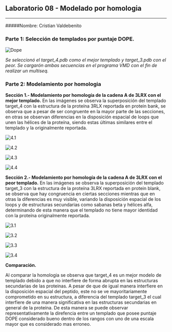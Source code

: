 ##            Laboratorio 08 - Modelado por homologia
_____________

#####Nombre: Cristian Valdebenito


###  **Parte 1: Selección de templados por puntaje DOPE.**
  
![Dope](https://cloud.githubusercontent.com/assets/28108405/26705996/e22af8e0-4707-11e7-8fc9-db6610acd9ff.JPG "Puntaje dope")

*Se seleccionó el target_4.pdb como el mejor templado y                 target_3.pdb con el peor. Se cargarón ambas secuencias en el programa VMD con el fin de realizar un multiseq.*

### **Parte 2: Modelamiento por homologia**

**Sección 1.- Modelamiento por homología de la cadena A de 3LRX con el mejor templado.** En las imágenes se observa la superposición del templado target_4 con la estructura de la proteína 3RLX reportada en protein bank, se observa que a pesar de ser congruente en la mayor parte de las secciones, en otras se observan diferencias en la disposición espacial de loops que unen las hélices de la proteína, siendo estas últimas similares entre el templado y la originalmente reportada.

![4.1](https://cloud.githubusercontent.com/assets/28108405/26706222/b0f20726-4709-11e7-8297-7445c672632f.JPG "")

![4.2](https://cloud.githubusercontent.com/assets/28108405/26706343/9a761fc2-470a-11e7-88d7-fde769411879.JPG "")

![4.3](https://cloud.githubusercontent.com/assets/28108405/26706347/a5ca7b0c-470a-11e7-865f-46fb1771d82a.JPG "")

![4.4](https://cloud.githubusercontent.com/assets/28108405/26706349/af6f77ca-470a-11e7-9f2a-4f0e79d66628.JPG "")


**Sección 2.- Modelamiento por homología de la cadena A de 3LRX con el peor templado.** En las imágenes se observa la superposición del templado target_3 con la estructura de la proteína 3LRX reportada en protein blank, se observa que hay congruencia en ciertas secciones mientras que en otras la diferencias es muy visible, variando la disposición espacial de los loops y de estructuras secundarias como sabanas beta y hélices alfa, determinando de esta manera que el templado no tiene mayor identidad con la proteína originalmente reportada.
        
![3.1](https://cloud.githubusercontent.com/assets/28108405/26706688/49b7201a-470d-11e7-815f-ed049169c9e2.JPG "")

![3.2](https://cloud.githubusercontent.com/assets/28108405/26706698/54906b4a-470d-11e7-9e41-d3ba1759d3f1.JPG "")

![3.3](https://cloud.githubusercontent.com/assets/28108405/26706713/64d774a8-470d-11e7-9b99-d9460f3ddb98.JPG "")

![3.4](https://cloud.githubusercontent.com/assets/28108405/26706721/70fc4916-470d-11e7-962d-1cb6ae235217.JPG "")






**Comparación.**


Al comparar la homologia se observa que target_4 es un mejor modelo de templado debido a que no interfiere de forma abrupta en las estructuras secundarias de las proteinas. A pesar de que de igual manera interfiere en la disposición espacial del peptido, este no se ve mayoritariamente comprometido en su estructura, a diferencia del templado target_3 el cual interfiere de una manera significativa en las estructuras secundarias en general de la proteína. De esta manera se puede observar representativamente la direfencia entre un templado que posee puntaje DOPE considerado bueno dentro de los rangos con uno de una escala mayor que es considerado mas erroneo. 